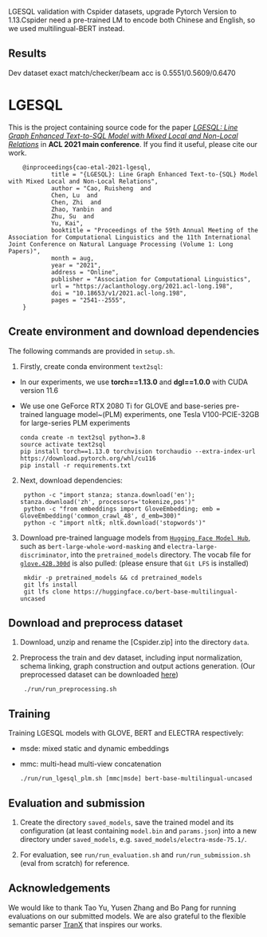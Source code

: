 LGESQL validation with Cspider datasets, upgrade Pytorch Version to 1.13.Cspider need a pre-trained LM to encode both Chinese and English, so we used multilingual-BERT instead.

## Results

Dev dataset exact match/checker/beam acc is 0.5551/0.5609/0.6470

# LGESQL

This is the project containing source code for the paper [*LGESQL: Line Graph Enhanced Text-to-SQL Model with Mixed Local and Non-Local Relations*](https://arxiv.org/abs/2004.12299) in **ACL 2021 main conference**. If you find it useful, please cite our work.

        @inproceedings{cao-etal-2021-lgesql,
                title = "{LGESQL}: Line Graph Enhanced Text-to-{SQL} Model with Mixed Local and Non-Local Relations",
                author = "Cao, Ruisheng  and
                Chen, Lu  and
                Chen, Zhi  and
                Zhao, Yanbin  and
                Zhu, Su  and
                Yu, Kai",
                booktitle = "Proceedings of the 59th Annual Meeting of the Association for Computational Linguistics and the 11th International Joint Conference on Natural Language Processing (Volume 1: Long Papers)",
                month = aug,
                year = "2021",
                address = "Online",
                publisher = "Association for Computational Linguistics",
                url = "https://aclanthology.org/2021.acl-long.198",
                doi = "10.18653/v1/2021.acl-long.198",
                pages = "2541--2555",
        }


## Create environment and download dependencies
The following commands are provided in `setup.sh`.

1. Firstly, create conda environment `text2sql`:
  - In our experiments, we use **torch==1.13.0** and **dgl==1.0.0** with CUDA version 11.6
  - We use one GeForce RTX 2080 Ti for GLOVE and base-series pre-trained language model~(PLM) experiments, one Tesla V100-PCIE-32GB for large-series PLM experiments
    
        conda create -n text2sql python=3.8
        source activate text2sql
        pip install torch==1.13.0 torchvision torchaudio --extra-index-url https://download.pytorch.org/whl/cu116
        pip install -r requirements.txt

2. Next, download dependencies:

        python -c "import stanza; stanza.download('en'); stanza.download('zh', processors='tokenize,pos')"
        python -c "from embeddings import GloveEmbedding; emb = GloveEmbedding('common_crawl_48', d_emb=300)"
        python -c "import nltk; nltk.download('stopwords')"

3. Download pre-trained language models from [`Hugging Face Model Hub`](https://huggingface.co/models), such as `bert-large-whole-word-masking` and `electra-large-discriminator`, into the `pretrained_models` directory. The vocab file for [`glove.42B.300d`](http://nlp.stanford.edu/data/glove.42B.300d.zip) is also pulled: (please ensure that `Git LFS` is installed)

        mkdir -p pretrained_models && cd pretrained_models
        git lfs install
        git lfs clone https://huggingface.co/bert-base-multilingual-uncased

## Download and preprocess dataset

1. Download, unzip and rename the [Cspider.zip] into the directory `data`.

2. Preprocess the train and dev dataset, including input normalization, schema linking, graph construction and output actions generation. (Our preprocessed dataset can be downloaded [here](https://drive.google.com/file/d/1L8sWlp7J9LWjw9MP2bHGsf0wC4xLAyxO/view?usp=sharing))

        ./run/run_preprocessing.sh

## Training

Training LGESQL models with GLOVE, BERT and ELECTRA respectively:
  - msde: mixed static and dynamic embeddings
  - mmc: multi-head multi-view concatenation

        ./run/run_lgesql_plm.sh [mmc|msde] bert-base-multilingual-uncased

## Evaluation and submission

1. Create the directory `saved_models`, save the trained model and its configuration (at least containing `model.bin` and `params.json`) into a new directory under `saved_models`, e.g. `saved_models/electra-msde-75.1/`.

2. For evaluation, see `run/run_evaluation.sh` and `run/run_submission.sh` (eval from scratch) for reference.

## Acknowledgements

We would like to thank Tao Yu, Yusen Zhang and Bo Pang for running evaluations on our submitted models. We are also grateful to the flexible semantic parser [TranX](https://github.com/pcyin/tranX) that inspires our works.
